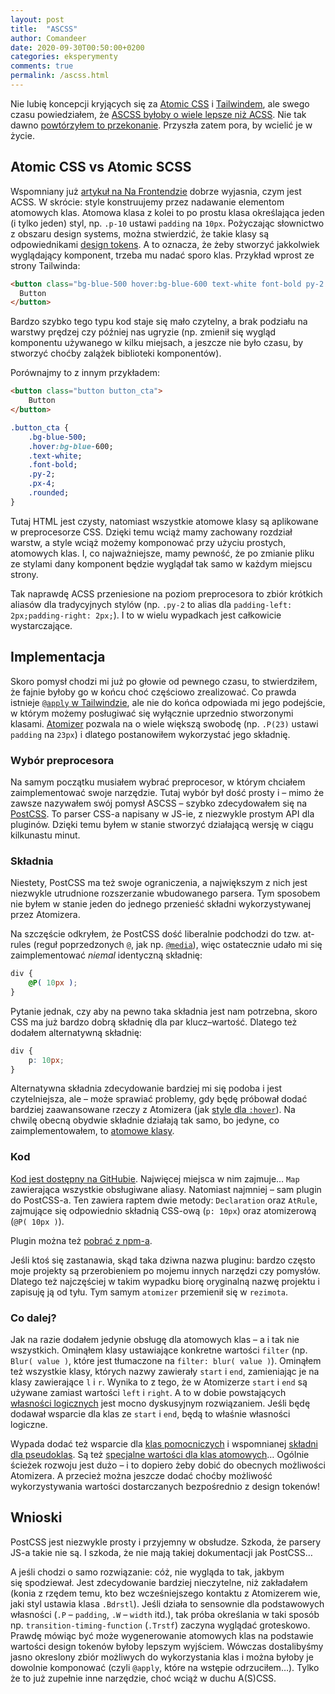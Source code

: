 ```yaml
---
layout: post
title:  "ASCSS"
author: Comandeer
date: 2020-09-30T00:50:00+0200
categories: eksperymenty
comments: true
permalink: /ascss.html
---
```


Nie lubię koncepcji kryjących się za [Atomic CSS](https://acss.io/) i [Tailwindem](https://tailwindcss.com/), ale swego czasu powiedziałem, że [ASCSS byłoby o wiele lepsze niż ACSS](https://www.nafrontendzie.pl/metodyki-css-5-atomic-css-acss#comment-3232013200). Nie tak dawno [powtórzyłem to przekonanie](https://www.youtube.com/watch?v=z7uAt7_8y08&lc=UgzOeTAB6td51jnz1Y14AaABAg). Przyszła zatem pora, by wcielić je w życie.

## Atomic CSS vs Atomic SCSS

Wspomniany już [artykuł na Na Frontendzie](https://www.nafrontendzie.pl/metodyki-css-5-atomic-css-acss) dobrze wyjasnia, czym jest ACSS. W skrócie: style konstruujemy przez nadawanie elementom atomowych klas. Atomowa klasa z kolei to po prostu klasa określająca jeden (i tylko jeden) styl, np. `.p-10` ustawi `padding` na `10px`. Pożyczając słownictwo z obszaru design systems, można stwierdzić, że takie klasy są odpowiednikami [design tokens](https://css-tricks.com/what-are-design-tokens/). A to oznacza, że żeby stworzyć jakkolwiek wyglądający komponent, trzeba mu nadać sporo klas. Przykład wprost ze strony Tailwinda:

```html
<button class="bg-blue-500 hover:bg-blue-600 text-white font-bold py-2 px-4 rounded">
  Button
</button>
```

Bardzo szybko tego typu kod staje się mało czytelny, a brak podziału na warstwy prędzej czy później nas ugryzie (np. zmienił się wygląd komponentu używanego w kilku miejsach, a jeszcze nie było czasu, by stworzyć choćby zalążek biblioteki komponentów).

Porównajmy to z innym przykładem:

```html
<button class="button button_cta">
    Button
</button>
```

```css
.button_cta {
    .bg-blue-500;
    .hover:bg-blue-600;
    .text-white;
    .font-bold;
    .py-2;
    .px-4;
    .rounded;
}
```

Tutaj HTML jest czysty, natomiast wszystkie atomowe klasy są aplikowane w preprocesorze CSS. Dzięki temu wciąż mamy zachowany rozdział warstw, a style wciąż możemy komponować przy użyciu prostych, atomowych klas. I, co najważniejsze, mamy pewność, że po zmianie pliku ze stylami dany komponent będzie wyglądał tak samo w każdym miejscu strony.

Tak naprawdę ACSS przeniesione na poziom preprocesora to zbiór krótkich aliasów dla tradycyjnych stylów (np. `.py-2` to alias dla `padding-left: 2px;padding-right: 2px;`). I to w wielu wypadkach jest całkowicie wystarczające.

## Implementacja

Skoro pomysł chodzi mi już po głowie od pewnego czasu, to stwierdziłem, że fajnie byłoby go w końcu choć częściowo zrealizować. Co prawda istnieje [`@apply` w Tailwindzie](https://tailwindcss.com/docs/functions-and-directives#apply), ale nie do końca odpowiada mi jego podejście, w którym możemy posługiwać się  wyłącznie uprzednio stworzonymi klasami. [Atomizer](https://github.com/acss-io/atomizer) pozwala na o wiele większą swobodę (np. `.P(23)` ustawi `padding` na `23px`) i dlatego postanowiłem wykorzystać jego składnię.

### Wybór preprocesora

Na samym początku musiałem wybrać preprocesor, w którym chciałem zaimplementować swoje narzędzie. Tutaj wybór był dość prosty i – mimo że zawsze nazywałem swój pomysł ASCSS – szybko zdecydowałem się na [PostCSS](https://postcss.org/). To parser CSS-a napisany w JS-ie, z niezwykle prostym API dla pluginów. Dzięki temu byłem w stanie stworzyć działającą wersję w ciągu kilkunastu minut.

### Składnia

Niestety, PostCSS ma też swoje ograniczenia, a największym z nich jest niezwykle utrudnione rozszerzanie wbudowanego parsera. Tym sposobem nie byłem w stanie jeden do jednego przenieść składni wykorzystywanej przez Atomizera.

Na szczęście odkryłem, że PostCSS dość liberalnie podchodzi do tzw. at-rules (reguł poprzedzonych `@`, jak np. [`@media`](https://developer.mozilla.org/en-US/docs/Web/CSS/@media)), więc ostatecznie udało mi się zaimplementować _niemal_ identyczną składnię:

```css
div {
    @P( 10px );
}
```

Pytanie jednak, czy aby na pewno taka składnia jest nam potrzebna, skoro CSS ma już bardzo dobrą składnię dla par klucz–wartość. Dlatego też dodałem alternatywną składnię:

```css
div {
    p: 10px;
}
```

Alternatywna składnia zdecydowanie bardziej mi się podoba i jest czytelniejsza, ale – może sprawiać problemy, gdy będę próbował dodać bardziej zaawansowane rzeczy z Atomizera (jak [style dla `:hover`](https://acss.io/guides/syntax.html#pseudo-class)). Na chwilę obecną obydwie składnie działają tak samo, bo jedyne, co zaimplementowałem, to [atomowe klasy](https://acss.io/reference.html).

### Kod

[Kod jest dostępny na GitHubie](https://github.com/dGUIJS/postcss-rezimota). Najwięcej miejsca w nim zajmuje… `Map` zawierająca wszystkie obsługiwane aliasy. Natomiast najmniej – sam plugin do PostCSS-a. Ten zawiera raptem dwie metody: `Declaration` oraz `AtRule`, zajmujące się odpowiednio składnią CSS-ową (`p: 10px`) oraz atomizerową (`@P( 10px )`).

Plugin można też [pobrać z npm-a](https://www.npmjs.com/package/@dguijs/postcss-rezimota).

<p class="note">Jeśli ktoś się zastanawia, skąd taka dziwna nazwa pluginu: bardzo często moje projekty są przerobieniem po mojemu innych narzędzi czy pomysłów. Dlatego też najczęściej w takim wypadku biorę oryginalną nazwę projektu i zapisuję ją od tyłu. Tym samym <code>atomizer</code> przemienił się w <code>rezimota</code>.</p>

### Co dalej?

Jak na razie dodałem jedynie obsługę dla atomowych klas – a i tak nie wszystkich. Ominąłem klasy ustawiające konkretne wartości `filter` (np. `Blur( value )`, które jest tłumaczone na `filter: blur( value )`). Ominąłem też wszystkie klasy, których nazwy zawierały `start` i `end`, zamieniając je na klasy zawierające `l` i `r`. Wynika to z tego, że w Atomizerze `start` i `end` są używane zamiast wartości `left` i `right`. A to w dobie powstających [własności logicznych](https://developer.mozilla.org/en-US/docs/Web/CSS/CSS_Logical_Properties) jest mocno dyskusyjnym rozwiązaniem. Jeśli będę dodawał wsparcie dla klas ze `start` i `end`, będą to właśnie własności logiczne.

Wypada dodać też wsparcie dla [klas pomocniczych](https://acss.io/guides/helper-classes.html) i wspomnianej [składni dla pseudoklas](https://acss.io/guides/syntax.html#pseudo-class). Są też [specjalne wartości dla klas atomowych](https://acss.io/guides/syntax.html#defined-values)… Ogólnie ścieżek rozwoju jest dużo – i to dopiero żeby dobić do obecnych możliwości Atomizera. A przecież można jeszcze dodać choćby możliwość wykorzystywania wartości dostarczanych bezpośrednio z design tokenów!

## Wnioski

PostCSS jest niezwykle prosty i przyjemny w obsłudze. Szkoda, że parsery JS-a takie nie są. I szkoda, że nie mają takiej dokumentacji jak PostCSS…

A jeśli chodzi o samo rozwiązanie: cóż, nie wygląda to tak, jakbym się spodziewał. Jest zdecydowanie bardziej nieczytelne, niż zakładałem (konia z rzędem temu, kto bez wcześniejszego kontaktu z Atomizerem wie, jaki styl ustawia klasa `.Bdrstl`). Jeśli działa to sensownie dla podstawowych własności (`.P` – `padding`, `.W` – `width` itd.), tak próba określania w taki sposób np. `transition-timing-function` (`.Trstf`) zaczyna wyglądać groteskowo. Prawdę mówiąc być może wygenerowanie atomowych klas na podstawie wartości design tokenów byłoby lepszym wyjściem. Wówczas dostalibyśmy jasno okreslony zbiór możliwych do wykorzystania klas i można byłoby je dowolnie komponować (czyli `@apply`, które na wstępie odrzuciłem…). Tylko że to już zupełnie inne narzędzie, choć wciąż w duchu A(S)CSS.
